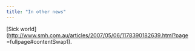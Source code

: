 ```yaml
---
title: "In other news"
---
```


[Sick world](http://www.smh.com.au/articles/2007/05/06/1178390182639.html?page
=fullpage#contentSwap1).

